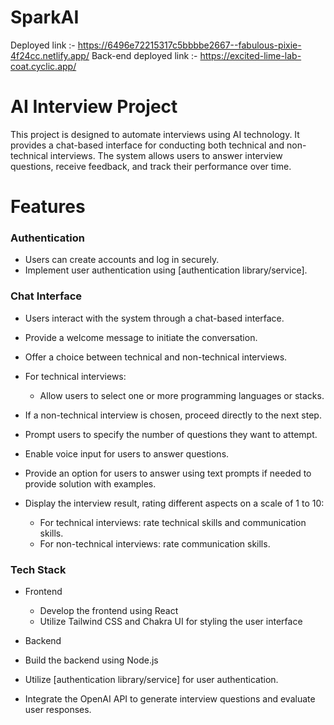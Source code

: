 # SparkAI

Deployed link :- https://6496e72215317c5bbbbe2667--fabulous-pixie-4f24cc.netlify.app/
Back-end deployed link :- https://excited-lime-lab-coat.cyclic.app/

# **AI Interview Project**

This project is designed to automate interviews using AI technology. It provides a chat-based interface for conducting both technical and non-technical interviews. The system allows users to answer interview questions, receive feedback, and track their performance over time.

# **Features**

### **Authentication**

- Users can create accounts and log in securely.
- Implement user authentication using [authentication library/service].


### **Chat Interface**

- Users interact with the system through a chat-based interface.
- Provide a welcome message to initiate the conversation.
- Offer a choice between technical and non-technical interviews.

- For technical interviews:
  - Allow users to select one or more programming languages or stacks.
- If a non-technical interview is chosen, proceed directly to the next step.
- Prompt users to specify the number of questions they want to attempt.
- Enable voice input for users to answer questions.
- Provide an option for users to answer using text prompts if needed to provide solution with examples.
- Display the interview result, rating different aspects on a scale of 1 to 10:
  - For technical interviews: rate technical skills and communication skills.
  - For non-technical interviews: rate communication skills.


### **Tech Stack**

- Frontend

  - Develop the frontend using React
  - Utilize Tailwind CSS and Chakra UI for styling the user interface

- Backend

- Build the backend using Node.js
- Utilize [authentication library/service] for user authentication.
- Integrate the OpenAI API to generate interview questions and evaluate user responses.
